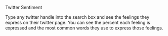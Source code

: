 Twitter Sentiment

Type any twitter handle into the search box and see the feelings they express on their twitter page. 
You can see the percent each feeling is expressed and the most common words they use to express those feelings. 
